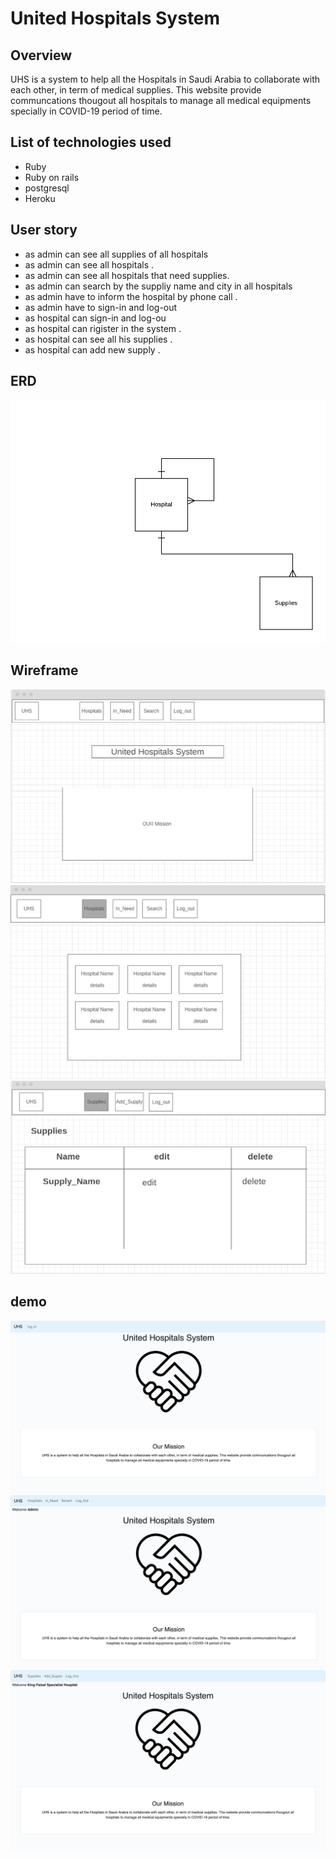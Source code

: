 
# United Hospitals System


## Overview

UHS is a system to help all the Hospitals in Saudi Arabia to collaborate with each other, in term of medical supplies. This website provide communcations thougout all hospitals to manage all medical equipments specially in COVID-19 period of time.


## List of technologies used

* Ruby 
* Ruby on rails 
* postgresql
* Heroku


## User story


* as admin can see all supplies of all hospitals
* as admin can see all hospitals .
* as admin can see all hospitals that need supplies.
* as admin can search by the suppliy name and city in all hospitals
* as admin have to inform the hospital by phone call .
* as admin have to sign-in and log-out
* as hospital can sign-in and log-ou
* as hospital can rigister in the system .
* as hospital can see all his supplies .
* as hospital can add new supply .


## ERD

![ERD](./UHS.png)

## Wireframe 
![Home_Wireframe](./home_page_wireframe.png)
![Admin_Wireframe](./Admin_page_Hospital.png)
![Hospital_Wireframe](./User_page_Wir.png)

## demo 

![Home](./home.png)
![Admin](./admin.png)
![Hospital](./hospital.png)



